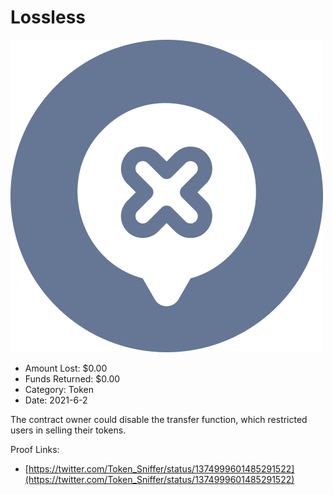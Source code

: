 # Lossless
![Lossless](/rektimages/Lossless.png)
- Amount Lost: $0.00
- Funds Returned: $0.00
- Category: Token
- Date: 2021-6-2

The contract owner could disable the transfer function, which restricted users in selling their tokens.


Proof Links:
- [https://twitter.com/Token_Sniffer/status/1374999601485291522](https://twitter.com/Token_Sniffer/status/1374999601485291522)


